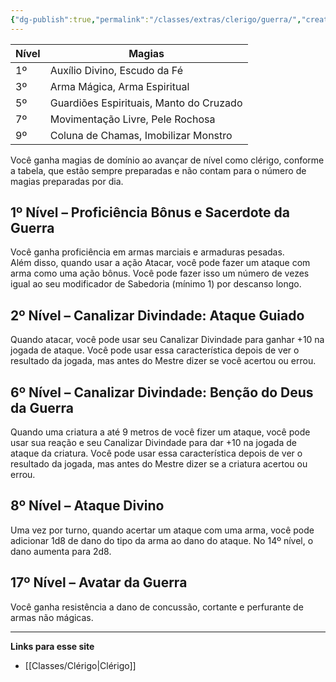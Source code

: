 ```yaml
---
{"dg-publish":true,"permalink":"/classes/extras/clerigo/guerra/","created":"2024-08-17T10:43:45.308-03:00","updated":"2024-07-28T22:15:18.442-03:00"}
---
```



| Nível | Magias                          |
|-------|---------------------------------|
| 1º    | Auxílio Divino, Escudo da Fé     |
| 3º    | Arma Mágica, Arma Espiritual     |
| 5º    | Guardiões Espirituais, Manto do Cruzado |
| 7º    | Movimentação Livre, Pele Rochosa |
| 9º    | Coluna de Chamas, Imobilizar Monstro |

Você ganha magias de domínio ao avançar de nível como clérigo, conforme a tabela, que estão sempre preparadas e não contam para o número de magias preparadas por dia.

## 1º Nível – Proficiência Bônus e Sacerdote da Guerra
Você ganha proficiência em armas marciais e armaduras pesadas.  
Além disso, quando usar a ação Atacar, você pode fazer um ataque com arma como uma ação bônus. Você pode fazer isso um número de vezes igual ao seu modificador de Sabedoria (mínimo 1) por descanso longo.

## 2º Nível – Canalizar Divindade: Ataque Guiado
Quando atacar, você pode usar seu Canalizar Divindade para ganhar +10 na jogada de ataque. Você pode usar essa característica depois de ver o resultado da jogada, mas antes do Mestre dizer se você acertou ou errou.

## 6º Nível – Canalizar Divindade: Benção do Deus da Guerra
Quando uma criatura a até 9 metros de você fizer um ataque, você pode usar sua reação e seu Canalizar Divindade para dar +10 na jogada de ataque da criatura. Você pode usar essa característica depois de ver o resultado da jogada, mas antes do Mestre dizer se a criatura acertou ou errou.

## 8º Nível – Ataque Divino
Uma vez por turno, quando acertar um ataque com uma arma, você pode adicionar 1d8 de dano do tipo da arma ao dano do ataque. No 14º nível, o dano aumenta para 2d8.

## 17º Nível – Avatar da Guerra
Você ganha resistência a dano de concussão, cortante e perfurante de armas não mágicas.
___
**Links para esse site**  
- [[Classes/Clérigo\|Clérigo]]